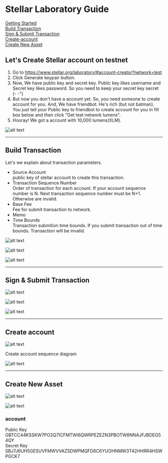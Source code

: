 # Stellar Laboratory Guide

[Getting Started](#Let's-Create-Stellar-account-on-testnet)  
[Build Transaction](#Build-Transaction)  
[Sign & Submit Transaction](#Sign-&-Submit-Transaction)  
[Create-account](#Create-account)  
[Create New Asset](#Create-New-Asset)  

## Let's Create Stellar account on testnet

1. Go to <https://www.stellar.org/laboratory/#account-creator?network=test>
2. Click Generate keypair button.
3. Now, We have public key and secret key. Public key likes username and Secret key likes password. So you need to keep your secret key secret (- -")
4. But now you don't have a account yet. So, you need someone to create account for you. And, We have friendbot. He's rich (but not batman). You just tell your Public key to friendbot to create account for you in fill box below and then click "Get test network lumens".
5. Hooray! We got a account with 10,000 lumens(XLM).

![alt text](https://raw.githubusercontent.com/ballpor98/StellarxReact101/dev/pic/keypairgen.png)

___

## Build Transaction

Let's we explain about transaction parameters.

- Source Account  
  public key of stellar account to create this transaction.
- Transaction Sequence Number  
  Order of transaction for each account. If your account sequence number is N. Next transaction sequence number must be N+1. Otherwise are invalid.
- Base Fee  
  Fee for submit transaction to network.
- Memo  
- Time Bounds  
  Transaction submition time bounds. If you submit transaction out of time bounds. Transaction will be invalid.

![alt text](https://raw.githubusercontent.com/ballpor98/StellarxReact101/dev/pic/Tx1.png)

![alt text](https://raw.githubusercontent.com/ballpor98/StellarxReact101/dev/pic/Tx2.png)

![alt text](https://raw.githubusercontent.com/ballpor98/StellarxReact101/dev/pic/Payment.png)

___

## Sign & Submit Transaction

![alt text](https://raw.githubusercontent.com/ballpor98/StellarxReact101/dev/pic/SubmitTx1.png)

![alt text](https://raw.githubusercontent.com/ballpor98/StellarxReact101/dev/pic/SubmitTx2.png)

![alt text](https://raw.githubusercontent.com/ballpor98/StellarxReact101/dev/pic/SubmitTx3.png)

___

## Create account

![alt text](https://raw.githubusercontent.com/ballpor98/StellarxReact101/dev/pic/Create_Account_diagram.png)

Create account sequence diagram

![alt text](https://raw.githubusercontent.com/ballpor98/StellarxReact101/dev/pic/Create_account.png)

___

## Create New Asset

![alt text](https://raw.githubusercontent.com/ballpor98/StellarxReact101/dev/pic/Create_New_Asset.png)

![alt text](https://raw.githubusercontent.com/ballpor98/StellarxReact101/dev/pic/ChangeTrust.png)

### account

Public Key GBTCC44KSSKW7PO2Q7ICFMTWI6QWRPEZEZN3PBOTW6NNAJFJBDEG54QY  
Secret Key SBJ7J6UH5GESUVFMWVVAZSDWPMQFD6C6YUOHNMW3T42HHRR4HSWPGCK7